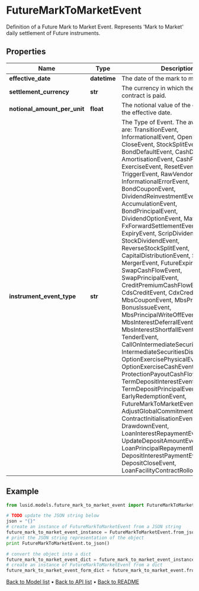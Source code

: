 # FutureMarkToMarketEvent

Definition of a Future Mark to Market Event.  Represents 'Mark to Market' daily settlement of Future instruments.

## Properties
Name | Type | Description | Notes
------------ | ------------- | ------------- | -------------
**effective_date** | **datetime** | The date of the mark to market event. | 
**settlement_currency** | **str** | The currency in which the Future contract is paid. | 
**notional_amount_per_unit** | **float** | The notional value of the contract on the effective date. | [optional] 
**instrument_event_type** | **str** | The Type of Event. The available values are: TransitionEvent, InformationalEvent, OpenEvent, CloseEvent, StockSplitEvent, BondDefaultEvent, CashDividendEvent, AmortisationEvent, CashFlowEvent, ExerciseEvent, ResetEvent, TriggerEvent, RawVendorEvent, InformationalErrorEvent, BondCouponEvent, DividendReinvestmentEvent, AccumulationEvent, BondPrincipalEvent, DividendOptionEvent, MaturityEvent, FxForwardSettlementEvent, ExpiryEvent, ScripDividendEvent, StockDividendEvent, ReverseStockSplitEvent, CapitalDistributionEvent, SpinOffEvent, MergerEvent, FutureExpiryEvent, SwapCashFlowEvent, SwapPrincipalEvent, CreditPremiumCashFlowEvent, CdsCreditEvent, CdxCreditEvent, MbsCouponEvent, MbsPrincipalEvent, BonusIssueEvent, MbsPrincipalWriteOffEvent, MbsInterestDeferralEvent, MbsInterestShortfallEvent, TenderEvent, CallOnIntermediateSecuritiesEvent, IntermediateSecuritiesDistributionEvent, OptionExercisePhysicalEvent, OptionExerciseCashEvent, ProtectionPayoutCashFlowEvent, TermDepositInterestEvent, TermDepositPrincipalEvent, EarlyRedemptionEvent, FutureMarkToMarketEvent, AdjustGlobalCommitmentEvent, ContractInitialisationEvent, DrawdownEvent, LoanInterestRepaymentEvent, UpdateDepositAmountEvent, LoanPrincipalRepaymentEvent, DepositInterestPaymentEvent, DepositCloseEvent, LoanFacilityContractRolloverEvent | 

## Example

```python
from lusid.models.future_mark_to_market_event import FutureMarkToMarketEvent

# TODO update the JSON string below
json = "{}"
# create an instance of FutureMarkToMarketEvent from a JSON string
future_mark_to_market_event_instance = FutureMarkToMarketEvent.from_json(json)
# print the JSON string representation of the object
print FutureMarkToMarketEvent.to_json()

# convert the object into a dict
future_mark_to_market_event_dict = future_mark_to_market_event_instance.to_dict()
# create an instance of FutureMarkToMarketEvent from a dict
future_mark_to_market_event_form_dict = future_mark_to_market_event.from_dict(future_mark_to_market_event_dict)
```
[Back to Model list](../README.md#documentation-for-models) &#8226; [Back to API list](../README.md#documentation-for-api-endpoints) &#8226; [Back to README](../README.md)



